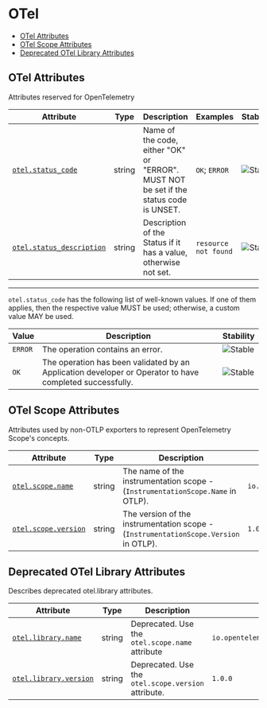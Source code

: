 <!--- Hugo front matter used to generate the website version of this page:
--->

<!-- NOTE: THIS FILE IS AUTOGENERATED. DO NOT EDIT BY HAND. -->
<!-- see templates/registry/markdown/attribute_namespace.md.j2 -->

# OTel

- [OTel Attributes](#otel-attributes)
- [OTel Scope Attributes](#otel-scope-attributes)
- [Deprecated OTel Library Attributes](#deprecated-otel-library-attributes)

## OTel Attributes

Attributes reserved for OpenTelemetry

| Attribute | Type | Description | Examples | Stability |
|---|---|---|---|---|
| <a id="otel-status-code" href="#otel-status-code">`otel.status_code`</a> | string | Name of the code, either "OK" or "ERROR". MUST NOT be set if the status code is UNSET. | `OK`; `ERROR` | ![Stable](https://img.shields.io/badge/-stable-lightgreen) |
| <a id="otel-status-description" href="#otel-status-description">`otel.status_description`</a> | string | Description of the Status if it has a value, otherwise not set. | `resource not found` | ![Stable](https://img.shields.io/badge/-stable-lightgreen) |

---

`otel.status_code` has the following list of well-known values. If one of them applies, then the respective value MUST be used; otherwise, a custom value MAY be used.

| Value  | Description | Stability |
|---|---|---|
| `ERROR` | The operation contains an error. | ![Stable](https://img.shields.io/badge/-stable-lightgreen) |
| `OK` | The operation has been validated by an Application developer or Operator to have completed successfully. | ![Stable](https://img.shields.io/badge/-stable-lightgreen) |

## OTel Scope Attributes

Attributes used by non-OTLP exporters to represent OpenTelemetry Scope's concepts.

| Attribute | Type | Description | Examples | Stability |
|---|---|---|---|---|
| <a id="otel-scope-name" href="#otel-scope-name">`otel.scope.name`</a> | string | The name of the instrumentation scope - (`InstrumentationScope.Name` in OTLP). | `io.opentelemetry.contrib.mongodb` | ![Stable](https://img.shields.io/badge/-stable-lightgreen) |
| <a id="otel-scope-version" href="#otel-scope-version">`otel.scope.version`</a> | string | The version of the instrumentation scope - (`InstrumentationScope.Version` in OTLP). | `1.0.0` | ![Stable](https://img.shields.io/badge/-stable-lightgreen) |

## Deprecated OTel Library Attributes

Describes deprecated otel.library attributes.

| Attribute | Type | Description | Examples | Stability |
|---|---|---|---|---|
| <a id="otel-library-name" href="#otel-library-name">`otel.library.name`</a> | string | Deprecated. Use the `otel.scope.name` attribute | `io.opentelemetry.contrib.mongodb` | ![Deprecated](https://img.shields.io/badge/-deprecated-red)<br>Use the `otel.scope.name` attribute. |
| <a id="otel-library-version" href="#otel-library-version">`otel.library.version`</a> | string | Deprecated. Use the `otel.scope.version` attribute. | `1.0.0` | ![Deprecated](https://img.shields.io/badge/-deprecated-red)<br>Use the `otel.scope.version` attribute. |
